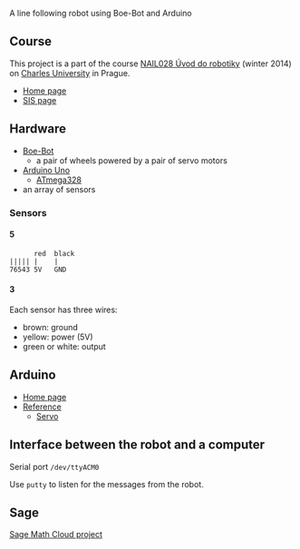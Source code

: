 A line following robot using Boe-Bot and Arduino

## Course
This project is a part of the course
[NAIL028 Úvod do robotiky](https://is.cuni.cz/studium/predmety/index.php?do=predmet&kod=NAIL028) (winter 2014)
on [Charles University](http://cuni.cz/) in Prague.

* [Home page](http://ulita.ms.mff.cuni.cz/pub/predn/nail028/)
* [SIS page](https://is.cuni.cz/studium/predmety/index.php?do=predmet&kod=NAIL028)

## Hardware
* [Boe-Bot](http://www.parallax.com/product/boe-bot-robot)
    * a pair of wheels powered by a pair of servo motors
* [Arduino Uno](http://arduino.cc/en/Main/arduinoBoardUno)
    * [ATmega328](http://www.atmel.com/devices/atmega328.aspx)
* an array of sensors

### Sensors
#### 5
```
      red  black
||||| |    |
76543 5V   GND
```

#### 3
Each sensor has three wires:
* brown: ground
* yellow: power (5V)
* green or white: output

## Arduino
* [Home page](http://arduino.cc/)
* [Reference](http://arduino.cc/en/Reference)
    * [Servo](http://arduino.cc/en/Reference/Servo)

## Interface between the robot and a computer
Serial port `/dev/ttyACM0`

Use `putty` to listen for the messages from the robot.

## Sage
[Sage Math Cloud project](https://cloud.sagemath.com/projects/f18cd484-a3f3-4c7d-a485-4c8f09c8b652/files/)
